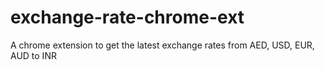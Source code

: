 # exchange-rate-chrome-ext
A chrome extension to get the latest exchange rates from AED, USD, EUR, AUD to INR
